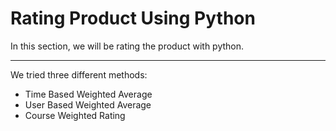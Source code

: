 # Rating Product Using Python

In this section, we will be rating the product with python.

<hr />

We tried three different methods:

  * Time Based Weighted Average
  * User Based Weighted Average
  * Course Weighted Rating
